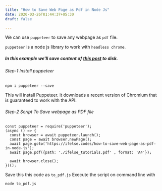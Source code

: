 ```yaml
---
title: "How to Save Web Page as Pdf in Node Js"
date: 2020-03-26T01:44:37+05:30
draft: false

---
```


We can use `puppeteer` to save any webpage as `pdf` file.

`puppeteer` is a node js library to work with `headless chrome`.


##### In this example we'll save content of [this post](https://ifelse.codes/how-to-save-web-page-as-pdf-in-node-js/) to disk. 

###### Step-1 Install puppeteer 
```
npm i puppeteer --save
```
This will install Puppeteer.
It downloads a recent version of Chromium that is guaranteed to work with the API. 

###### Step-2 Script To Save webpage as PDF file
```
const puppeteer = require('puppeteer'); 
(async () => {
  const browser = await puppeteer.launch();
  const page = await browser.newPage();
  await page.goto('https://ifelse.codes/how-to-save-web-page-as-pdf-in-node-js');
  await page.pdf({path: './ifelse_tutorials.pdf' , format: 'A4'});

  await browser.close();
})();
```
Save this this code as `to_pdf.js`
Execute the script on command line with 
```
node to_pdf.js
```